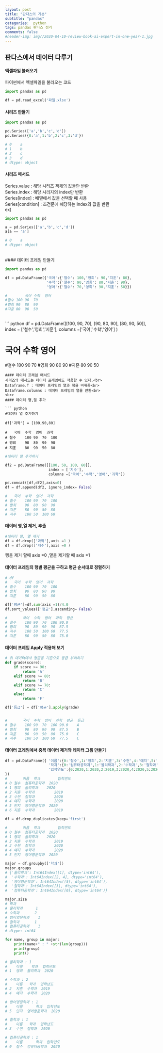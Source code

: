 ```yaml
---  
layout: post  
title: "판다스의 기본"  
subtitle: "pandas"  
categories:  python  
tags: pandas 판다스 정리
comments: false  
#header-img: img//2020-04-10-review-book-ai-expert-in-one-year-1.jpg  
---  
```


## 판다스에서 데이터 다루기

#### 엑셀파일 불러오기

파이썬에서 엑셀파일을 불러오는 코드 
``` python
import pandas as pd

df = pd.read_excel('파일.xlsx')
```
#### 시리즈 만들기
``` python
import pandas as pd

pd.Series(['a','b','c','d'])
pd.Series({0:'a',1:'b',2:'c',3:'d'})

# 0    a
# 1    b
# 2    c
# 3    d
# dtype: object
```


#### 시리즈 매서드
Series.value : 해당 시리즈 객체의 값들만 반환<br>
Series.index : 해당 시리지의 index만 반환<br>
Series[index] :  배열에서 값을 선택할 때 사용 <br>
Series[condition] : 조건문에 해당하는 Index와 값을 반환 <br>
ex)
``` python
import pandas as pd

a = pd.Series(['a','b','c','d'])
a[a == 'a']

# 0    a
# dtype: object
```
<br>
#### 데이터 프레임 만들기

``` python
import pandas as pd

df = pd.DataFrame({'국어':{'철수': 100,'영희': 90,'지훈': 80},
                   '수학':{'철수': 90,'영희': 80,'지훈': 90},
                   '영어':{'철수': 70,'영희': 90,'지훈': 50}})

#        국어	수학	영어
#철수	100	90	70
#영희	90	80	90
#지훈	80	90	50
```
<br>
``` python
df = pd.DataFrame([[100, 90, 70],
                    [90, 80, 90],
                    [80, 90, 50]], 
                   index = ['철수','영희','지훈'],
                   columns =['국어','수학','영어'] )

#        국어	수학	영어
#철수	100	90	70
#영희	90	80	90
#지훈	80	90	50
```
#### 데이터 프레임 매서드
시리즈의 매서드는 데이터 프레임에도 적용할 수 있다.<br>
Dataframe.T : 데이터 프레임의 열과 행을 바꿔줌<br>
Dataframe.columns : 데이터 프레임의 열을 반환<br>
<br>
#### 데이터 행,열 추가

``` python
#데이터 열 추가하기

df['과학'] = [100,90,80]

# 	국어	수학	영어	과학
# 철수	100	90	70	100
# 영희	90	80	90	90
# 지훈	80	90	50	80
```

``` python
#데이터 행 추가하기

df2 = pd.DataFrame([[100, 50, 100, 60]],
                    index = ['지수'],
                    columns =['국어','수학','영어','과학'])

pd.concat([df,df2],axis=0)
df = df.append(df2, ignore_index= False)

# 	국어	수학	영어	과학
# 철수	100	90	70	100
# 영희	90	80	90	90
# 지훈	80	90	50	80
# 지수	100	50	100	60
```
#### 데이터 행,열 제거, 추출
``` python
#데이터 행, 열 제거
df = df.drop(['과학'],axis =1 )
df = df.drop(['지수'],axis =0 )
```
행을 제거 할때 axis =0 ,열을 제거할 때 axis =1 

#### 데이터 프레임의 행별 평균을 구하고 평균 순서대로 정렬하기

```python
# df 
# 	국어	수학	영어	과학
# 철수	100	90	70	100
# 영희	90	80	90	90
# 지훈	80	90	50	80

df['평균']=df.sum(axis =1)/4.0
df.sort_values(['평균'],ascending= False)

#       국어	수학	영어	과학	평균
# 철수	100	90	70	100	90.0
# 영희	90	80	90	90	87.5
# 지수	100	50	100	60	77.5
# 지훈	80	90	50	80	75.0
```

#### 데이터 프레임 Apply 적용해 보기
```python
# 위 데이터에서 평균을 기준으로 등급 부여하기
def grade(score):
    if score >= 90:
        return 'A'
    elif score >= 80:
        return 'B'
    elif score >= 70:
        return 'C'
    else:
        return 'F'

df['등급'] = df['평균'].apply(grade)


#       국어	수학	영어	과학	평균	등급
# 철수	100	90	70	100	90.0	A
# 영희	90	80	90	90	87.5	B
# 지훈	80	90	50	80	75.0	C
# 지수	100	50	100	60	77.5	C
```
#### 데이터 프레임에서 중복 데이터 제거와 데이터 그룹 만들기

```python
df = pd.DataFrame({ '이름':{0:'철수',1:'영희',2:'지훈',3:'수현',4:'예지',5:'민지',6:'지훈'},
                    '학과':{0:'컴퓨터공학과',1:'물리학과',2:'수학과',3:'철학과',4:'수학과',5:'영어영문학과',6:'수학과'},
                    '입학연도':{0:2020,1:2020,2:2019,3:2020,4:2020,5:2020,6:2019}
})
#       이름	학과	      입학연도
# 0	철수	컴퓨터공학과	2020
# 1	영희	물리학과	2020
# 2	지훈	수학과	        2019
# 3	수현	철학과	        2020
# 4	예지	수학과	        2020
# 5	민지	영어영문학과	2020
# 6	지훈	수학과	        2019

df = df.drop_duplicates(keep='first')

#       이름	학과	      입학연도
# 0	철수	컴퓨터공학과	2020
# 1	영희	물리학과	2020
# 2	지훈	수학과	        2019
# 3	수현	철학과	        2020
# 4	예지	수학과	        2020
# 5	민지	영어영문학과	2020

major = df.groupby(['학과'])
major.groups
# {'물리학과': Int64Index([1], dtype='int64'),
#  '수학과': Int64Index([2, 4], dtype='int64'),
#  '영어영문학과': Int64Index([5], dtype='int64'),
#  '철학과': Int64Index([3], dtype='int64'),
#  '컴퓨터공학과': Int64Index([0], dtype='int64')}

major.size
# 학과
# 물리학과      1
# 수학과       2
# 영어영문학과    1
# 철학과       1
# 컴퓨터공학과    1
# dtype: int64

for name, group in major:
    print(name+" : " +str(len(group)))
    print(group)
    print()

# 물리학과 : 1
#    이름    학과  입학년도
# 1  영희  물리학과  2020

# 수학과 : 2
#    이름   학과  입학년도
# 2  지훈  수학과  2019
# 4  예지  수학과  2020

# 영어영문학과 : 1
#    이름      학과  입학년도
# 5  민지  영어영문학과  2020

# 철학과 : 1
#    이름   학과  입학년도
# 3  수현  철학과  2020

# 컴퓨터공학과 : 1
#    이름      학과  입학년도
# 0  철수  컴퓨터공학과  2020
```